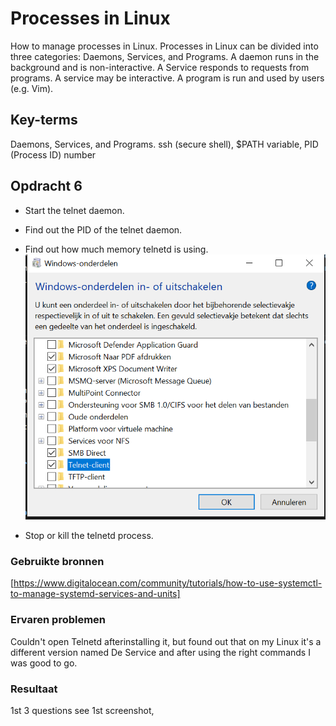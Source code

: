 # Processes in Linux

How to manage processes in Linux. Processes in Linux can be divided into three categories: Daemons, Services, and Programs. A daemon runs in the background and is non-interactive. A Service responds to requests from programs. A service may be interactive. A program is run and used by users (e.g. Vim).


## Key-terms

Daemons, Services, and Programs. ssh (secure shell), $PATH variable, PID (Process ID) number

## Opdracht 6

- Start the telnet daemon.
- Find out the PID of the telnet daemon.
- Find out how much memory telnetd is using.
![PID_Memory](/00_includes/Linux/Linux_opdracht6/Install_telnetd.PNG)

- Stop or kill the telnetd process.




### Gebruikte bronnen

[https://www.digitalocean.com/community/tutorials/how-to-use-systemctl-to-manage-systemd-services-and-units] 


### Ervaren problemen

Couldn't open Telnetd afterinstalling it, but found out that on my Linux it's a different version named De Service and after using the right commands I was good to go.

### Resultaat
1st 3 questions see 1st screenshot,
